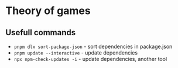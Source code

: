 # Theory of games

## Usefull commands

- `pnpm dlx sort-package-json` - sort dependencies in package.json
- `pnpm update --interactive` - update dependencies
- `npx npm-check-updates -i` - update dependencies, another tool
